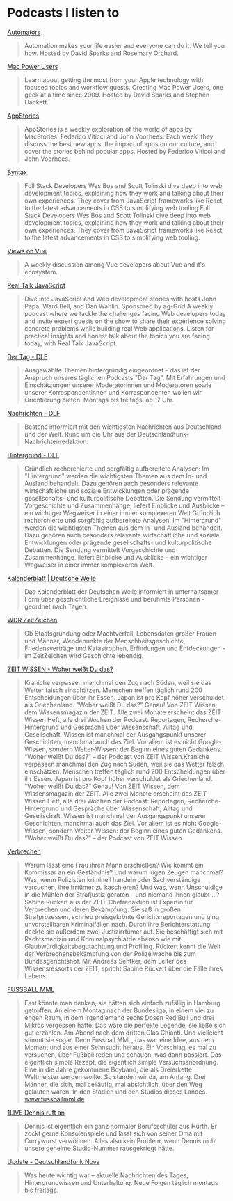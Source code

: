 # Podcasts I listen to

[Automators](https://www.relay.fm/automators)

> Automation makes your life easier and everyone can do it. We tell you how. Hosted by David Sparks and Rosemary Orchard.

[Mac Power Users](https://www.relay.fm/mpu)

> Learn about getting the most from your Apple technology with focused topics and workflow guests. Creating Mac Power Users, one geek at a time since 2009. Hosted by David Sparks and Stephen Hackett.

[AppStories](https://appstories.net/)

> AppStories is a weekly exploration of the world of apps by MacStories' Federico Viticci and John Voorhees. Each week, they discuss the best new apps, the impact of apps on our culture, and cover the stories behind popular apps. Hosted by Federico Viticci and John Voorhees.

[Syntax](https://syntax.fm/)

> Full Stack Developers Wes Bos and Scott Tolinski dive deep into web development topics, explaining how they work and talking about their own experiences. They cover from JavaScript frameworks like React, to the latest advancements in CSS to simplifying web tooling.Full Stack Developers Wes Bos and Scott Tolinski dive deep into web development topics, explaining how they work and talking about their own experiences. They cover from JavaScript frameworks like React, to the latest advancements in CSS to simplifying web tooling.

[Views on Vue](https://devchat.tv/views-on-vue)

> A weekly discussion among Vue developers about Vue and it's ecosystem.

[Real Talk JavaScript](http://www.realtalkjs.com/)

> Dive into JavaScript and Web development stories with hosts John Papa, Ward Bell, and Dan Wahlin. Sponsored by ag-Grid A weekly podcast where we tackle the challenges facing Web developers today and invite expert guests on the show to share their experience solving concrete problems while building real Web applications. Listen for practical insights and honest talk about the topics you are facing today, with Real Talk JavaScript.

[Der Tag - DLF](https://www.deutschlandfunk.de/)

> Ausgewählte Themen hintergründig eingeordnet – das ist der Anspruch unseres täglichen Podcasts "Der Tag". Mit Erfahrungen und Einschätzungen unserer Moderatorinnen und Moderatoren sowie unserer Korrespondentinnen und Korrespondenten wollen wir Orientierung bieten. Montags bis freitags, ab 17 Uhr.

[Nachrichten - DLF](http://www.deutschlandfunk.de/die-nachrichten.353.de.html)

> Bestens informiert mit den wichtigsten Nachrichten aus Deutschland und der Welt. Rund um die Uhr aus der Deutschlandfunk-Nachrichtenredaktion.

[Hintergrund - DLF](http://www.deutschlandfunk.de/hintergrund.723.de.html)

> Gründlich recherchierte und sorgfältig aufbereitete Analysen: Im "Hintergrund" werden die wichtigsten Themen aus dem In- und Ausland behandelt. Dazu gehören auch besonders relevante wirtschaftliche und soziale Entwicklungen oder prägende gesellschafts- und kulturpolitische Debatten. Die Sendung vermittelt Vorgeschichte und Zusammenhänge, liefert Einblicke und Ausblicke – ein wichtiger Wegweiser in einer immer komplexeren Welt.Gründlich recherchierte und sorgfältig aufbereitete Analysen: Im "Hintergrund" werden die wichtigsten Themen aus dem In- und Ausland behandelt. Dazu gehören auch besonders relevante wirtschaftliche und soziale Entwicklungen oder prägende gesellschafts- und kulturpolitische Debatten. Die Sendung vermittelt Vorgeschichte und Zusammenhänge, liefert Einblicke und Ausblicke – ein wichtiger Wegweiser in einer immer komplexeren Welt.

[Kalenderblatt | Deutsche Welle](https://www.dw.com/de/kalenderblatt/a-17384299)

> Das Kalenderblatt der Deutschen Welle informiert in unterhaltsamer Form über geschichtliche Ereignisse und berühmte Personen - geordnet nach Tagen.

[WDR ZeitZeichen](https://www1.wdr.de/mediathek/audio/zeitzeichen/zeitzeichen-podcast-100.html)

> Ob Staatsgründung oder Machtverfall, Lebensdaten großer Frauen und Männer, Wendepunkte der Menschheitsgeschichte, Friedensverträge und Katastrophen, Erfindungen und Entdeckungen - im ZeitZeichen wird Geschichte lebendig.

[ZEIT WISSEN - Woher weißt Du das?](https://premium.zeit.de/zeit-wissen-ausgabenseite)

> Kraniche verpassen manchmal den Zug nach Süden, weil sie das Wetter falsch einschätzen. Menschen treffen täglich rund 200 Entscheidungen über ihr Essen. Japan ist pro Kopf höher verschuldet als Griechenland. "Woher weißt Du das?" Genau! Von ZEIT Wissen, dem Wissensmagazin der ZEIT. Alle zwei Monate erscheint das ZEIT Wissen Heft, alle drei Wochen der Podcast: Reportagen, Recherche-Hintergrund und Gespräche über Wissenschaft, Alltag und Gesellschaft. Wissen ist manchmal der Ausgangspunkt unserer Geschichten, manchmal auch das Ziel. Vor allem ist es nicht Google-Wissen, sondern Weiter-Wissen: der Beginn eines guten Gedankens. “Woher weißt Du das?” – der Podcast von ZEIT Wissen.Kraniche verpassen manchmal den Zug nach Süden, weil sie das Wetter falsch einschätzen. Menschen treffen täglich rund 200 Entscheidungen über ihr Essen. Japan ist pro Kopf höher verschuldet als Griechenland. "Woher weißt Du das?" Genau! Von ZEIT Wissen, dem Wissensmagazin der ZEIT. Alle zwei Monate erscheint das ZEIT Wissen Heft, alle drei Wochen der Podcast: Reportagen, Recherche-Hintergrund und Gespräche über Wissenschaft, Alltag und Gesellschaft. Wissen ist manchmal der Ausgangspunkt unserer Geschichten, manchmal auch das Ziel. Vor allem ist es nicht Google-Wissen, sondern Weiter-Wissen: der Beginn eines guten Gedankens. “Woher weißt Du das?” – der Podcast von ZEIT Wissen.

[Verbrechen](https://www.zeit.de/serie/verbrechen)

> Warum lässt eine Frau ihren Mann erschießen? Wie kommt ein Kommissar an ein Geständnis? Und warum lügen Zeugen manchmal? Was, wenn Polizisten kriminell handeln oder Sachverständige versuchen, ihre Irrtümer zu kaschieren? Und was, wenn Unschuldige in die Mühlen der Strafjustiz geraten – und niemand ihnen glaubt …? Sabine Rückert aus der ZEIT-Chefredaktion ist Expertin für Verbrechen und deren Bekämpfung. Sie saß in großen Strafprozessen, schrieb preisgekrönte Gerichtsreportagen und ging unvorstellbaren Kriminalfällen nach. Durch ihre Berichterstattung deckte sie außerdem zwei Justizirrtümer auf. Sie beschäftigt sich mit Rechtsmedizin und Kriminalpsychiatrie ebenso wie mit Glaubwürdigkeitsbegutachtung und Profiling. Rückert kennt die Welt der Verbrechensbekämpfung von der Polizeiwache bis zum Bundesgerichtshof. Mit Andreas Sentker, dem Leiter des Wissensressorts der ZEIT, spricht Sabine Rückert über die Fälle ihres Lebens.

[FUSSBALL MML](https://omr.com/de/mml-der-fussball-podcast/)

> Fast könnte man denken, sie hätten sich einfach zufällig in Hamburg getroffen. An einem Montag nach der Bundesliga, in einem viel zu engen Raum, in dem irgendjemand sechs Dosen Red Bull und drei Mikros vergessen hatte. Das wäre die perfekte Legende, sie ließe sich gut erzählen. Am Abend nach dem dritten Glas Chianti. Und vielleicht stimmt sie sogar. Denn Fussball MML, das war eine Idee, aus dem Moment und aus einer Sehnsucht heraus. Ein Vorschlag, es mal zu versuchen, über Fußball reden und schauen, was dann passiert. Das eigentlich simple Rezept, die eigentlich simple Versuchsanordnung. Eine in die Jahre gekommene Boyband, die als Dreierkette Weltmeister werden wollte. So standen wir da, am Anfang. Drei Männer, die sich, mal beiläufig, mal absichtlich, über den Weg gelaufen waren. In den Stadien und den Studios dieses Landes. www.fussballmml.de

[1LIVE Dennis ruft an](https://www1.wdr.de/mediathek/audio/1live/1live-dennis-ruft-an/dennis126.html)

> Dennis ist eigentlich ein ganz normaler Berufsschüler aus Hürth. Er zockt gerne Konsolenspiele und lässt sich von seiner Oma mit Currywurst verwöhnen. Alles also kein Problem, wenn Dennis nicht unsere geheime Studio-Nummer rausgekriegt hätte.

[Update - Deutschlandfunk Nova](http://www.deutschlandfunknova.de/update)

> Was heute wichtig war – aktuelle Nachrichten des Tages, Hintergrundwissen und Unterhaltung. Neue Folgen täglich montags bis freitags.
